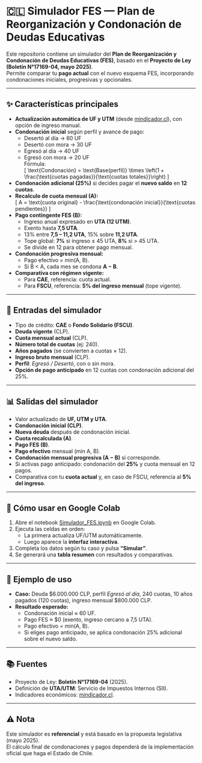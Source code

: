 # 🇨🇱 Simulador FES — Plan de Reorganización y Condonación de Deudas Educativas

Este repositorio contiene un simulador del **Plan de Reorganización y Condonación de Deudas Educativas (FES)**, basado en el **Proyecto de Ley (Boletín N°17169-04, mayo 2025)**.  
Permite comparar tu **pago actual** con el nuevo esquema FES, incorporando condonaciones iniciales, progresivas y opcionales.

---

## ✨ Características principales

- **Actualización automática de UF y UTM** (desde [mindicador.cl](https://mindicador.cl)), con opción de ingreso manual.
- **Condonación inicial** según perfil y avance de pago:
  - Desertó al día → 60 UF
  - Desertó con mora → 30 UF
  - Egresó al día → 40 UF
  - Egresó con mora → 20 UF  
  Fórmula:  
  \[
  \text{Condonación} = \text{Base(perfil)} \times \left(1 + \frac{\text{cuotas pagadas}}{\text{cuotas totales}}\right)
  \]
- **Condonación adicional (25%)** si decides pagar el **nuevo saldo** en **12 cuotas**.
- **Recalculo de cuota mensual (A):**  
  \[
  A = \text{cuota original} - \frac{\text{condonación inicial}}{\text{cuotas pendientes}}
  \]
- **Pago contingente FES (B):**  
  - Ingreso anual expresado en **UTA (12 UTM)**.  
  - Exento hasta **7,5 UTA**.  
  - 13% entre **7,5 – 11,2 UTA**, 15% sobre **11,2 UTA**.  
  - Tope global: **7%** si ingreso ≤ 45 UTA, **8%** si > 45 UTA.  
  - Se divide en 12 para obtener pago mensual.
- **Condonación progresiva mensual:**  
  - Pago efectivo = min(A, B).  
  - Si B < A, cada mes se condona **A − B**.
- **Comparativa con régimen vigente:**  
  - Para **CAE**, referencia: cuota actual.  
  - Para **FSCU**, referencia: **5% del ingreso mensual** (tope vigente).

---

## 🧮 Entradas del simulador

- Tipo de crédito: **CAE** o **Fondo Solidario (FSCU)**.
- **Deuda vigente** (CLP).
- **Cuota mensual actual** (CLP).
- **Número total de cuotas** (ej: 240).
- **Años pagados** (se convierten a cuotas × 12).
- **Ingreso bruto mensual** (CLP).
- **Perfil**: *Egresó / Desertó*, con o sin mora.
- **Opción de pago anticipado** en 12 cuotas con condonación adicional del 25%.

---

## 📊 Salidas del simulador

- Valor actualizado de **UF, UTM y UTA**.
- **Condonación inicial (CLP)**.
- **Nueva deuda** después de condonación inicial.
- **Cuota recalculada (A)**.
- **Pago FES (B)**.
- **Pago efectivo** mensual (min A, B).
- **Condonación mensual progresiva (A − B)** si corresponde.
- Si activas pago anticipado: condonación del **25%** y cuota mensual en 12 pagos.
- Comparativa con tu **cuota actual** y, en caso de FSCU, referencia al **5% del ingreso**.

---

## 🚀 Cómo usar en Google Colab

1. Abre el notebook [Simulador_FES.ipynb](./Simulador_FES.ipynb) en Google Colab.  
2. Ejecuta las celdas en orden:
   - La primera actualiza UF/UTM automáticamente.
   - Luego aparece la **interfaz interactiva**.
3. Completa los datos según tu caso y pulsa **“Simular”**.
4. Se generará una **tabla resumen** con resultados y comparativas.

---

## 📖 Ejemplo de uso

- **Caso:** Deuda $6.000.000 CLP, perfil *Egresó al día*, 240 cuotas, 10 años pagados (120 cuotas), ingreso mensual $800.000 CLP.  
- **Resultado esperado:**  
  - Condonación inicial ≈ 60 UF.  
  - Pago FES ≈ $0 (exento, ingreso cercano a 7,5 UTA).  
  - Pago efectivo = min(A, B).  
  - Si eliges pago anticipado, se aplica condonación 25% adicional sobre el nuevo saldo.

---

## 📚 Fuentes

- Proyecto de Ley: **Boletín N°17169-04** (2025).  
- Definición de **UTA/UTM**: Servicio de Impuestos Internos (SII).  
- Indicadores económicos: [mindicador.cl](https://mindicador.cl).

---

## ⚠️ Nota

Este simulador es **referencial** y está basado en la propuesta legislativa (mayo 2025).  
El cálculo final de condonaciones y pagos dependerá de la implementación oficial que haga el Estado de Chile.
